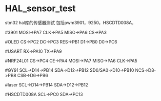 # HAL_sensor_test
 stm32 hal库的传感器测试
 包括pwm3901，9250，HSCDTD008A，

#3901
MOSI->PA7
CLK->PA5
MISO->PA6
CS->PA3

#OLED
CS->PC2
DC->PC3
RES->PB1
D1->PB0
D0->PC6

#USART
RX->PA10
TX->PA9

#NRF24L01
CS->PC4
CE->PA4
MOSI->PA7
MISO->PA6
CLK->PA5

#GY91
SCL->D14->PB14
SDA->D12->PB12
SD0/SA0->D10->PB10
NCS->D8->PB8
CSB->D6->PB6

#laser
SCL->D14->PB14
SDA->D12->PB12

#HSCDTD008A
SCL->PC0
SDA->PC13

